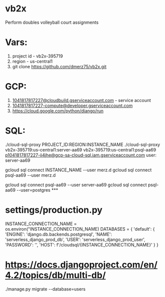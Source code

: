 # vb2x
Perform doubles volleyball court assignments

# Vars:
1. project id - vb2x-395719
2. region - us-central1
3. git clone https://github.com/dmerz75/vb2x.git

# GCP:
1. 1041817817227@cloudbuild.gserviceaccount.com - service account
2. 1041817817227-compute@developer.gserviceaccount.com
3. https://cloud.google.com/python/django/run


# SQL:
./cloud-sql-proxy PROJECT_ID:REGION:INSTANCE_NAME
./cloud-sql-proxy vb2x-395719:us-central1:server-aa69
                  vb2x-395719:us-central1:psql-aa69
p1041817817227-ii4jhe@gcp-sa-cloud-sql.iam.gserviceaccount.com
user: server-aa69


gcloud sql connect INSTANCE_NAME --user merz.d
gcloud sql connect psql-aa69 --user merz.d

gcloud sql connect psql-aa69 --user server-aa69
gcloud sql connect psql-aa69 --user=postgres   ***

<!-- https://cloud.google.com/sql/docs/postgres/connect-instance-cloud-shell#gcloud -->



# settings/production.py

INSTANCE_CONNECTION_NAME = os.environ("INSTANCE_CONNECTION_NAME)
DATABASES = {
        'default': {
        'ENGINE': 'django.db.backends.postgresql',
        'NAME': 'serverless_django_prod_db',
        'USER': 'serverless_django_prod_user',
        'PASSWORD': '<your-password>',
        'HOST': f'/cloudsql/{INSTANCE_CONNECTION_NAME}'
    }
}

# https://docs.djangoproject.com/en/4.2/topics/db/multi-db/
./manage.py migrate --database=users
